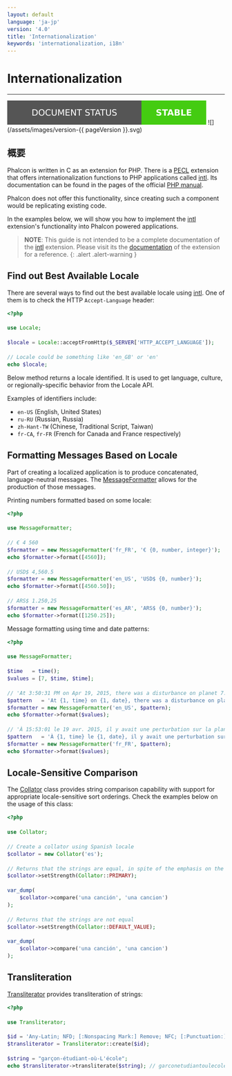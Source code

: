 ```yaml
---
layout: default
language: 'ja-jp'
version: '4.0'
title: 'Internationalization'
keywords: 'internationalization, i18n'
---
```


# Internationalization

* * *

![](/assets/images/document-status-stable-success.svg) ![](/assets/images/version-{{ pageVersion }}.svg)

## 概要

Phalcon is written in C as an extension for PHP. There is a [PECL](https://pecl.php.net/package/intl) extension that offers internationalization functions to PHP applications called [intl](https://pecl.php.net/package/intl). Its documentation can be found in the pages of the official [PHP manual](https://www.php.net/manual/en/intro.intl.php).

Phalcon does not offer this functionality, since creating such a component would be replicating existing code.

In the examples below, we will show you how to implement the [intl](https://pecl.php.net/package/intl) extension's functionality into Phalcon powered applications.

> **NOTE**: This guide is not intended to be a complete documentation of the [intl](https://pecl.php.net/package/intl) extension. Please visit its the [documentation](https://www.php.net/manual/en/book.intl.php) of the extension for a reference.
{: .alert .alert-warning }

## Find out Best Available Locale

There are several ways to find out the best available locale using [intl](https://pecl.php.net/package/intl). One of them is to check the HTTP `Accept-Language` header:

```php
<?php

use Locale;

$locale = Locale::acceptFromHttp($_SERVER['HTTP_ACCEPT_LANGUAGE']);

// Locale could be something like 'en_GB' or 'en'
echo $locale;
```

Below method returns a locale identified. It is used to get language, culture, or regionally-specific behavior from the Locale API.

Examples of identifiers include:

* `en-US` (English, United States)
* `ru-RU` (Russian, Russia)
* `zh-Hant-TW` (Chinese, Traditional Script, Taiwan)
* `fr-CA`, `fr-FR` (French for Canada and France respectively)

## Formatting Messages Based on Locale

Part of creating a localized application is to produce concatenated, language-neutral messages. The [MessageFormatter](https://www.php.net/manual/en/class.messageformatter.php) allows for the production of those messages.

Printing numbers formatted based on some locale:

```php
<?php

use MessageFormatter;

// € 4 560
$formatter = new MessageFormatter('fr_FR', '€ {0, number, integer}');
echo $formatter->format([4560]);

// USD$ 4,560.5
$formatter = new MessageFormatter('en_US', 'USD$ {0, number}');
echo $formatter->format([4560.50]);

// ARS$ 1.250,25
$formatter = new MessageFormatter('es_AR', 'ARS$ {0, number}');
echo $formatter->format([1250.25]);
```

Message formatting using time and date patterns:

```php
<?php

use MessageFormatter;

$time   = time();
$values = [7, $time, $time];

// 'At 3:50:31 PM on Apr 19, 2015, there was a disturbance on planet 7.'
$pattern   = 'At {1, time} on {1, date}, there was a disturbance on planet {0, number}.';
$formatter = new MessageFormatter('en_US', $pattern);
echo $formatter->format($values);

// 'À 15:53:01 le 19 avr. 2015, il y avait une perturbation sur la planète 7.'
$pattern   = 'À {1, time} le {1, date}, il y avait une perturbation sur la planète {0, number}.';
$formatter = new MessageFormatter('fr_FR', $pattern);
echo $formatter->format($values);
```

## Locale-Sensitive Comparison

The [Collator](https://www.php.net/manual/en/class.collator.php) class provides string comparison capability with support for appropriate locale-sensitive sort orderings. Check the examples below on the usage of this class:

```php
<?php

use Collator;

// Create a collator using Spanish locale
$collator = new Collator('es');

// Returns that the strings are equal, in spite of the emphasis on the 'o'
$collator->setStrength(Collator::PRIMARY);

var_dump(
    $collator->compare('una canción', 'una cancion')
);

// Returns that the strings are not equal
$collator->setStrength(Collator::DEFAULT_VALUE);

var_dump(
    $collator->compare('una canción', 'una cancion')
);
```

## Transliteration

[Transliterator](https://www.php.net/manual/en/class.transliterator.php) provides transliteration of strings:

```php
<?php

use Transliterator;

$id = 'Any-Latin; NFD; [:Nonspacing Mark:] Remove; NFC; [:Punctuation:] Remove; Lower();';
$transliterator = Transliterator::create($id);

$string = "garçon-étudiant-où-L'école";
echo $transliterator->transliterate($string); // garconetudiantoulecole
```
